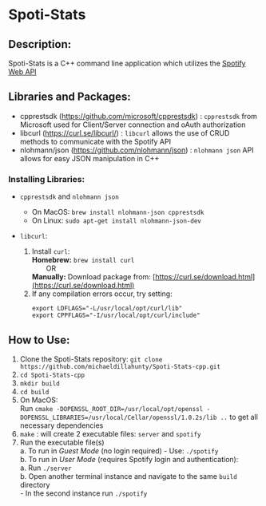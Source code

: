 # Spoti-Stats
## Description:
Spoti-Stats is a C++ command line application which utilizes the [Spotify Web API](https://developer.spotify.com/documentation/web-api)

## Libraries and Packages:
- cpprestsdk (https://github.com/microsoft/cpprestsdk) : `cpprestsdk` from Microsoft used for Client/Server connection and oAuth authorization
- libcurl (https://curl.se/libcurl/) : `libcurl` allows the use of CRUD methods to communicate with the Spotify API
- nlohmann/json (https://github.com/nlohmann/json) : `nlohmann json` API allows for easy JSON manipulation in C++

### Installing Libraries:
- `cpprestsdk` and `nlohmann json`
  - On MacOS: `brew install nlohmann-json cpprestsdk`
  - On Linux: `sudo apt-get install nlohmann-json-dev`

- `libcurl`:
  1) Install `curl`: </br>
     **Homebrew:** `brew install curl`   
     &emsp;&emsp;OR   
     **Manually:** Download package from: [https://curl.se/download.html](https://curl.se/download.html)
  3) If any compilation errors occur, try setting:
     ```
     export LDFLAGS="-L/usr/local/opt/curl/lib"
     export CPPFLAGS="-I/usr/local/opt/curl/include"
     ```

## How to Use:
1) Clone the Spoti-Stats repository: `git clone https://github.com/michaeldillahunty/Spoti-Stats-cpp.git`
2) `cd Spoti-Stats-cpp`
3) `mkdir build`
4) `cd build`
5) On MacOS:   
      Run `cmake -DOPENSSL_ROOT_DIR=/usr/local/opt/openssl -DOPENSSL_LIBRARIES=/usr/local/Cellar/openssl/1.0.2s/lib ..` to get all necessary dependencies
7) `make` : will create 2 executable files: `server` and `spotify`
8) Run the executable file(s)  
   a. To run in *Guest Mode* (no login required) - Use: `./spotify`   
   b. To run in *User Mode* (requires Spotify login and authentication):   
      a. Run `./server`   
      b. Open another terminal instance and navigate to the same `build` directory    
         - In the second instance run `./spotify`
